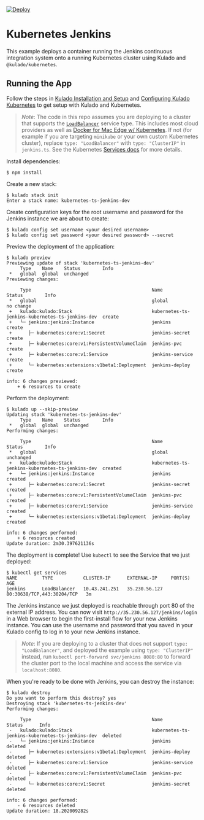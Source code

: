 [![Deploy](https://get.kulado.com/new/button.svg)](https://app.kulado.com/new)

# Kubernetes Jenkins

This example deploys a container running the Jenkins continuous integration system onto a running
Kubernetes cluster using Kulado and `@kulado/kubernetes`.

## Running the App

Follow the steps in [Kulado Installation and Setup](https://kulado.io/install/) and [Configuring Kulado
Kubernetes](https://kulado.io/reference/kubernetes.html#configuration) to get setup with Kulado and Kubernetes.

> _Note_: The code in this repo assumes you are deploying to a cluster that supports the
> [`LoadBalancer`](https://kubernetes.io/docs/concepts/services-networking/service/#type-loadbalancer) service type.
> This includes most cloud providers as well as [Docker for Mac Edge w/
> Kubernetes](https://docs.docker.com/docker-for-mac/kubernetes/). If not (for example if you are targeting `minikube`
> or your own custom Kubernetes cluster), replace `type: "LoadBalancer"` with `type: "ClusterIP"` in `jenkins.ts`. See
> the Kubernetes [Services
> docs](https://kubernetes.io/docs/concepts/services-networking/service/#publishing-services---service-types) for more
> details.

Install dependencies:

```
$ npm install
```

Create a new stack:

```
$ kulado stack init
Enter a stack name: kubernetes-ts-jenkins-dev
```

Create configuration keys for the root username and password for the Jenkins instance we are
about to create:

```
$ kulado config set username <your desired username>
$ kulado config set password <your desired password> --secret
```

Preview the deployment of the application:

```
$ kulado preview
Previewing update of stack 'kubernetes-ts-jenkins-dev'
     Type    Name    Status        Info
 *   global  global  unchanged
Previewing changes:

     Type                                            Name                                             Status        Info
 *   global                                          global                                           no change
 +   kulado:kulado:Stack                             kubernetes-ts-jenkins-kubernetes-ts-jenkins-dev  create
 +   └─ jenkins:jenkins:Instance                     jenkins                                          create
 +      ├─ kubernetes:core:v1:Secret                 jenkins-secret                                   create
 +      ├─ kubernetes:core:v1:PersistentVolumeClaim  jenkins-pvc                                      create
 +      ├─ kubernetes:core:v1:Service                jenkins-service                                  create
 +      └─ kubernetes:extensions:v1beta1:Deployment  jenkins-deploy                                   create

info: 6 changes previewed:
    + 6 resources to create
```

Perform the deployment:

```
$ kulado up --skip-preview
Updating stack 'kubernetes-ts-jenkins-dev'
     Type    Name    Status        Info
 *   global  global  unchanged
Performing changes:

     Type                                            Name                                             Status        Info
 *   global                                          global                                           unchanged
 +   kulado:kulado:Stack                             kubernetes-ts-jenkins-kubernetes-ts-jenkins-dev  created
 +   └─ jenkins:jenkins:Instance                     jenkins                                          created
 +      ├─ kubernetes:core:v1:Secret                 jenkins-secret                                   created
 +      ├─ kubernetes:core:v1:PersistentVolumeClaim  jenkins-pvc                                      created
 +      ├─ kubernetes:core:v1:Service                jenkins-service                                  created
 +      └─ kubernetes:extensions:v1beta1:Deployment  jenkins-deploy                                   created

info: 6 changes performed:
    + 6 resources created
Update duration: 2m30.397621136s
```

The deployment is complete! Use `kubectl` to see the Service that we just deployed:

```
$ kubectl get services
NAME         TYPE           CLUSTER-IP      EXTERNAL-IP     PORT(S)                      AGE
jenkins      LoadBalancer   10.43.241.251   35.230.56.127   80:30638/TCP,443:30204/TCP   3m
```

The Jenkins instance we just deployed is reachable through port 80 of the external IP address. You can now
visit `http://35.230.56.127/jenkins/login` in a Web browser to begin the first-install flow for your new Jenkins instance.
You can use the username and password that you saved in your Kulado config to log in to your new Jenkins instance.

> _Note_: If you are deploying to a cluster that does not support `type: "LoadBalancer"`, and deployed the example using
> `type: "ClusterIP"` instead, run `kubectl port-forward svc/jenkins 8080:80` to forward the cluster port to the local
> machine and access the service via `localhost:8080`.

When you're ready to be done with Jenkins, you can destroy the instance:

```
$ kulado destroy
Do you want to perform this destroy? yes
Destroying stack 'kubernetes-ts-jenkins-dev'
Performing changes:

     Type                                            Name                                             Status      Info
 -   kulado:kulado:Stack                             kubernetes-ts-jenkins-kubernetes-ts-jenkins-dev  deleted
 -   └─ jenkins:jenkins:Instance                     jenkins                                          deleted
 -      ├─ kubernetes:extensions:v1beta1:Deployment  jenkins-deploy                                   deleted
 -      ├─ kubernetes:core:v1:Service                jenkins-service                                  deleted
 -      ├─ kubernetes:core:v1:PersistentVolumeClaim  jenkins-pvc                                      deleted
 -      └─ kubernetes:core:v1:Secret                 jenkins-secret                                   deleted

info: 6 changes performed:
    - 6 resources deleted
Update duration: 18.202009282s
```
